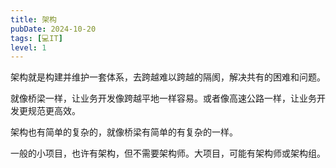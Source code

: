 ```yaml
---
title: 架构
pubDate: 2024-10-20
tags: [💻IT]
level: 1
---
```


架构就是构建并维护一套体系，去跨越难以跨越的隔阂，解决共有的困难和问题。

就像桥梁一样，让业务开发像跨越平地一样容易。或者像高速公路一样，让业务开发更规范更高效。

架构也有简单的复杂的，就像桥梁有简单的有复杂的一样。

一般的小项目，也许有架构，但不需要架构师。大项目，可能有架构师或架构组。
